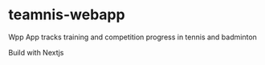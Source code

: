 # teamnis-webapp

Wpp App tracks training and competition progress in tennis and badminton

Build with Nextjs
